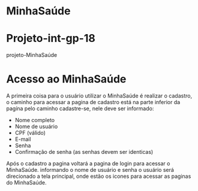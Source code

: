 # MinhaSaúde
# Projeto-int-gp-18
projeto-MinhaSaúde

# Acesso ao MinhaSaúde
A primeira coisa para o usuário utilizar o MinhaSaúde é realizar o cadastro, o caminho para acessar a pagina de cadastro está na parte inferior da pagína pelo caminho cadastre-se, nele deve ser informado:
 - Nome completo
 - Nome de usuário
 - CPF (válido)
 - E-mail
 - Senha
 - Confirmação de senha (as senhas devem ser identicas)

Após o cadastro a pagina voltará a pagina de login para acessar o MinhaSaúde.
informando o nome de usuário e senha o usuário será direcionado a tela principal, onde estão os icones para acessar as paginas do MinhaSaúde.